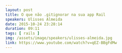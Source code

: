 ```yaml
---
layout: post
title: O que não .gitignorar na sua app Rail
speakers: Ulisses Almeida
date: 2015-10-24 23:28:14
duration: 09:11
tags: [ rails ]
img: /assets/image/speakers/ulisses-almeida.jpg
link: https://www.youtube.com/watch?v=qEZ-BBgFdMw
---
```

